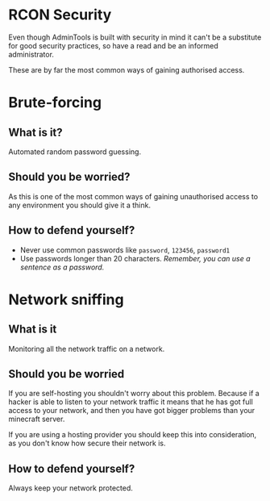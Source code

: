 # RCON Security
Even though AdminTools is built with security in mind it can't be a substitute
for good security practices, so have a read and be an informed administrator.

These are by far the most common ways of gaining authorised access.

# Brute-forcing
## What is it?
Automated random password guessing.

## Should you be worried?
As this is one of the most common ways of gaining unauthorised access to any
environment you should give it a think.

## How to defend yourself?
- Never use common passwords like `password`, `123456`, `password1`
- Use passwords longer than 20 characters. *Remember, you can use a sentence as 
  a password.*

# Network sniffing
## What is it
Monitoring all the network traffic on a network.

## Should you be worried
If you are self-hosting you shouldn't worry about this problem. 
Because if a hacker is able to listen to your network traffic it means that
he has got full access to your network, and then you have got bigger problems
than your minecraft server.

If you are using a hosting provider you should keep this into consideration, as
you don't know how secure their network is.

## How to defend yourself?
Always keep your network protected.
